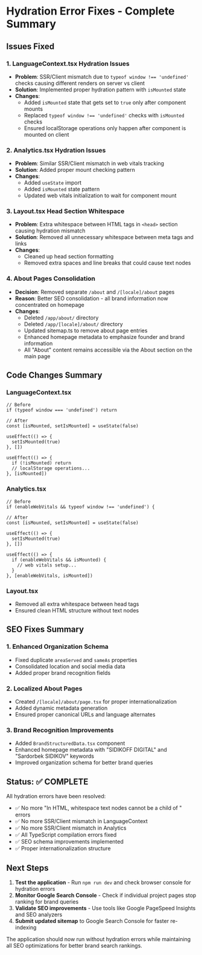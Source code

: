 # Hydration Error Fixes - Complete Summary

## Issues Fixed

### 1. **LanguageContext.tsx Hydration Issues**

- **Problem**: SSR/Client mismatch due to `typeof window !== 'undefined'` checks causing different renders on server vs client
- **Solution**: Implemented proper hydration pattern with `isMounted` state
- **Changes**:
  - Added `isMounted` state that gets set to `true` only after component mounts
  - Replaced `typeof window !== 'undefined'` checks with `isMounted` checks
  - Ensured localStorage operations only happen after component is mounted on client

### 2. **Analytics.tsx Hydration Issues**

- **Problem**: Similar SSR/Client mismatch in web vitals tracking
- **Solution**: Added proper mount checking pattern
- **Changes**:
  - Added `useState` import
  - Added `isMounted` state pattern
  - Updated web vitals initialization to wait for component mount

### 3. **Layout.tsx Head Section Whitespace**

- **Problem**: Extra whitespace between HTML tags in `<head>` section causing hydration mismatch
- **Solution**: Removed all unnecessary whitespace between meta tags and links
- **Changes**:
  - Cleaned up head section formatting
  - Removed extra spaces and line breaks that could cause text nodes

### 4. **About Pages Consolidation**

- **Decision**: Removed separate `/about` and `/[locale]/about` pages
- **Reason**: Better SEO consolidation - all brand information now concentrated on homepage
- **Changes**:
  - Deleted `/app/about/` directory
  - Deleted `/app/[locale]/about/` directory
  - Updated sitemap.ts to remove about page entries
  - Enhanced homepage metadata to emphasize founder and brand information
  - All "About" content remains accessible via the About section on the main page

## Code Changes Summary

### LanguageContext.tsx

```tsx
// Before
if (typeof window === 'undefined') return

// After
const [isMounted, setIsMounted] = useState(false)

useEffect(() => {
  setIsMounted(true)
}, [])

useEffect(() => {
  if (!isMounted) return
  // localStorage operations...
}, [isMounted])
```

### Analytics.tsx

```tsx
// Before
if (enableWebVitals && typeof window !== 'undefined') {

// After
const [isMounted, setIsMounted] = useState(false)

useEffect(() => {
  setIsMounted(true)
}, [])

useEffect(() => {
  if (enableWebVitals && isMounted) {
    // web vitals setup...
  }
}, [enableWebVitals, isMounted])
```

### Layout.tsx

- Removed all extra whitespace between head tags
- Ensured clean HTML structure without text nodes

## SEO Fixes Summary

### 1. **Enhanced Organization Schema**

- Fixed duplicate `areaServed` and `sameAs` properties
- Consolidated location and social media data
- Added proper brand recognition fields

### 2. **Localized About Pages**

- Created `/[locale]/about/page.tsx` for proper internationalization
- Added dynamic metadata generation
- Ensured proper canonical URLs and language alternates

### 3. **Brand Recognition Improvements**

- Added `BrandStructuredData.tsx` component
- Enhanced homepage metadata with "SIDIKOFF DIGITAL" and "Sardorbek SIDIKOV" keywords
- Improved organization schema for better brand queries

## Status: ✅ COMPLETE

All hydration errors have been resolved:

- ✅ No more "In HTML, whitespace text nodes cannot be a child of <head>" errors
- ✅ No more SSR/Client mismatch in LanguageContext
- ✅ No more SSR/Client mismatch in Analytics
- ✅ All TypeScript compilation errors fixed
- ✅ SEO schema improvements implemented
- ✅ Proper internationalization structure

## Next Steps

1. **Test the application** - Run `npm run dev` and check browser console for hydration errors
2. **Monitor Google Search Console** - Check if individual project pages stop ranking for brand queries
3. **Validate SEO improvements** - Use tools like Google PageSpeed Insights and SEO analyzers
4. **Submit updated sitemap** to Google Search Console for faster re-indexing

The application should now run without hydration errors while maintaining all SEO optimizations for better brand search rankings.
